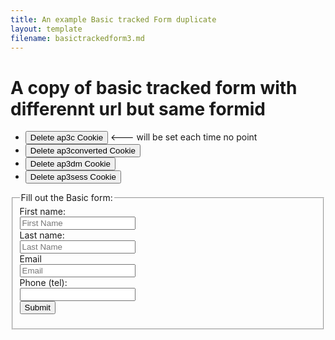 ```yaml
---
title: An example Basic tracked Form duplicate
layout: template
filename: basictrackedform3.md
--- 
```

<!-- Ortto robert capture code -->
<script>
    window.ap3c = window.ap3c || {};
    var ap3c = window.ap3c;
    ap3c.cmd = ap3c.cmd || [];
    ap3c.cmd.push(function() {
        ap3c.init('YdOVzkqoVlq0G5Pscm9iZXJ0', 'https://subtracking.robs.qa.lulzderp.com/');
        ap3c.track({v: 0});
    });
    ap3c.activity = function(act) { ap3c.act = (ap3c.act || []); ap3c.act.push(act); };
    var s, t; s = document.createElement('script'); s.type = 'text/javascript'; s.src = "https://subtracking.robs.qa.lulzderp.com/app.js";
    t = document.getElementsByTagName('script')[0]; t.parentNode.insertBefore(s, t);
</script>




<script>
let delete_cookie = function(name) {
    document.cookie = name +'=; Path=/; Expires=Thu, 01 Jan 1970 00:00:01 GMT;';
	console.log("Deleted ", name, "cookie");
};
</script>

# A copy of basic tracked form with differennt url but same formid

* <button onclick="delete_cookie('ap3c')">Delete ap3c Cookie</button> <--- will be set each time no point
* <button onclick="delete_cookie('ap3converted')">Delete ap3converted Cookie</button>
* <button onclick="delete_cookie('ap3dm')">Delete ap3dm Cookie</button>
* <button onclick="delete_cookie('ap3sess')">Delete ap3sess Cookie</button>




<fieldset>
    <legend>Fill out the Basic form:</legend>
<form id="anotheruniqueformid" action="" onsubmit="alert('Details submitted');return false;">
  <label for="fname3">First name:</label><br>
  <input type="text" id="fname3" name="fname" placeholder="First Name"/><br>
  <label for="lname3">Last name:</label><br>
  <input type="text" id="lname3" name="lname" placeholder="Last Name"/><br>
  <label for="email3">Email</label><br>
  <input type="email" id="email3" name="email" placeholder="Email"/><br>
  <label for="phone3">Phone (tel):</label><br>
  <input type="tel" id="phone3" name="phone"/><br>
   <input id="submit3" type="submit" value="Submit"/>
</form> 

</fieldset>


